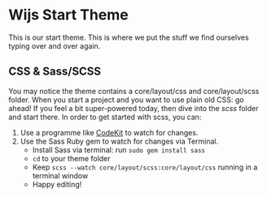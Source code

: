 # Wijs Start Theme #

This is our start theme. This is where we put the stuff we find ourselves typing over and over again.

## CSS & Sass/SCSS ##

You may notice the theme contains a core/layout/css and core/layout/scss folder. When you start a project and you want to use plain old CSS: go ahead! If you feel a bit super-powered today, then dive into the *scss* folder and start there. In order to get started with scss, you can:

1. Use a programme like [CodeKit](http://incident57.com/codekit) to watch for changes.
2. Use the Sass Ruby gem to watch for changes via Terminal.
	* Install Sass via terminal: run `sudo gem install sass`
	* `cd` to your theme folder
	* Keep `scss --watch core/layout/scss:core/layout/css` running in a terminal window
	* Happy editing!